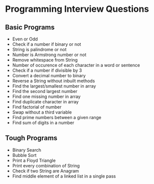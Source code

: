 # Programming Interview Questions

## Basic Programs
* Even or Odd
* Check if a number if binary or not
* String is palindrome or not
* Number is Armstrong number or not
* Remove whitespace from String
* Number of occurence of each character in a word or sentence
* Check if a number if divisible by 3 
* Convert a decimal number to binary
* Reverse a String without inbuilt methods
* Find the largest/smallest number in array
* Find the second largest number
* Find one missing number in array
* Find duplicate character in array
* Find factorial of number
* Swap without a third variable
* Find prime numbers between a given range
* Find sum of digits in a number

## Tough Programs
* Binary Search
* Bubble Sort
* Print a Floyd Triangle
* Print every combination of String
* Check if two String are Anagram
* Find middle element of a linked list in a single pass
